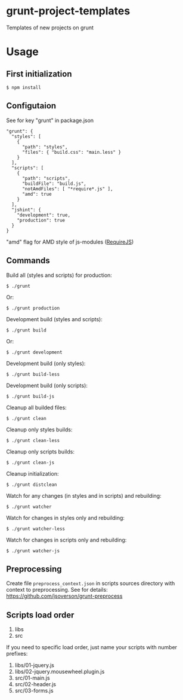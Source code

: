 grunt-project-templates
=======================

Templates of new projects on grunt

Usage
=====

First initialization
--------------------

    $ npm install

Configutaion
------------

See for key "grunt" in package.json

```
"grunt": {
  "styles": [
    {
      "path": "styles",
      "files": { "build.css": "main.less" }
    }
  ],
  "scripts": [
    {
      "path": "scripts",
      "buildFile": "build.js",
      "notAmdFiles": [ "*require*.js" ],
      "amd": true
    }
  ],
  "jshint": {
    "development": true,
    "production": true
  }
}
```

"amd" flag for AMD style of js-modules ([RequireJS](http://requirejs.org/))

Commands
--------

Build all (styles and scripts) for production:

    $ ./grunt

Or:

    $ ./grunt production

Development build (styles and scripts):

    $ ./grunt build

Or:

    $ ./grunt development

Development build (only styles):

    $ ./grunt build-less

Development build (only scripts):

    $ ./grunt build-js

Cleanup all builded files:

    $ ./grunt clean

Cleanup only styles builds:

    $ ./grunt clean-less

Cleanup only scripts builds:

    $ ./grunt clean-js

Cleanup initialization:

    $ ./grunt distclean

Watch for any changes (in styles and in scripts) and rebuilding:

    $ ./grunt watcher

Watch for changes in styles only and rebuilding:

    $ ./grunt watcher-less

Watch for changes in scripts only and rebuilding:

    $ ./grunt watcher-js

Preprocessing
-------------

Create file `preprocess_context.json` in scripts sources directory with context to preprocessing. See for details: https://github.com/jsoverson/grunt-preprocess

Scripts load order
------------------

1. libs
2. src

If you need to specific load order, just name your scripts with number prefixes:

1. libs/01-jquery.js
2. libs/02-jquery.mousewheel.plugin.js
3. src/01-main.js
4. src/02-header.js
5. src/03-forms.js
